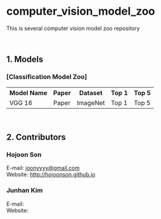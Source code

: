 # computer_vision_model_zoo
This is several computer vision model zoo repository

<br>

## 1. Models
### [Classification Model Zoo]
<table>
    <tr>
        <th>Model Name</th>
        <th>Paper</th>
        <th>Dataset</th>
        <th>Top 1</th>
        <th>Top 5</th>
    </tr>
    <tr>
        <td>VGG 16</td><!-- Model Name !-->
        <td>Paper</td><!-- Paper !-->
        <td>ImageNet</td><!-- Dataset Link !-->
        <td>Top 1</td><!-- Top 1 Performance !-->
        <td>Top 5</td><!-- Top 5 Performance !-->
    </tr>
</table>

<br>

## 2. Contributors
### Hojoon Son
E-mail: joonyyyy@gmail.com<br>
Website: http://hojoonson.github.io
### Junhan Kim
E-mail: <br>
Website: